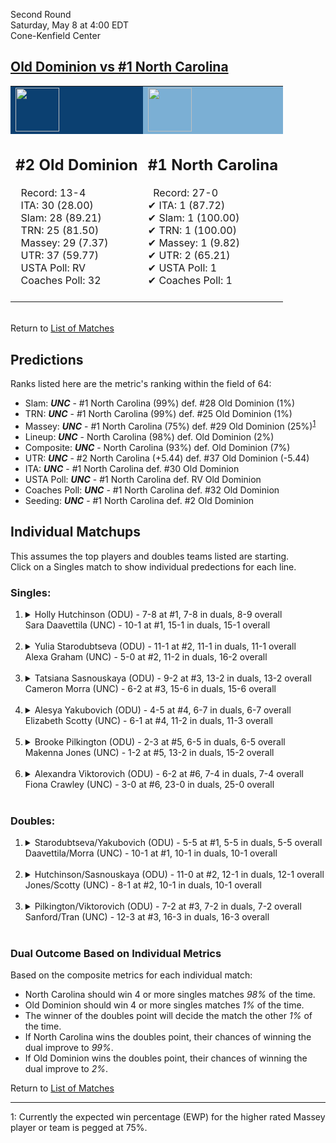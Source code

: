 Second Round  
Saturday, May 8 at 4:00 EDT  
Cone-Kenfield Center  
## [Old Dominion vs #1 North Carolina](https://www.ncaa.com/game/5833679)  

<table><tr style="background-color: #d9d9d9 !important"><td style="background-color: #0B4071 !important"><img src="https://www.ncaa.com/sites/default/files/images/logos/schools/o/old-dominion.70.png" width="70" height="70" /></td><td style="background-color: #7BAFD4 !important"><img src="https://www.ncaa.com/sites/default/files/images/logos/schools/n/north-carolina.70.png" width="70" height="70" /></td></tr><tr>
<td>  

<h2>#2 Old Dominion</h2>  
&nbsp; Record: 13-4<br>  
&nbsp; ITA: 30 (28.00)<br>  
&nbsp; Slam: 28 (89.21)<br>  
&nbsp; TRN: 25 (81.50)<br>  
&nbsp; Massey: 29 (7.37)<br>  
&nbsp; UTR: 37 (59.77)<br>  
&nbsp; USTA Poll: RV<br>  
&nbsp; Coaches Poll: 32<br>  
<br>  

</td>
<td>  

<h2>#1 North Carolina</h2>  
&nbsp; Record: 27-0<br>  
&#10004; ITA: 1 (87.72)<br>  
&#10004; Slam: 1 (100.00)<br>  
&#10004; TRN: 1 (100.00)<br>  
&#10004; Massey: 1 (9.82)<br>  
&#10004; UTR: 2 (65.21)<br>  
&#10004; USTA Poll: 1<br>  
&#10004; Coaches Poll: 1<br>  
<br>  

</td>
</tr></table>  


<br>Return to [List of Matches](../index.md)  

## Predictions  

Ranks listed here are the metric's ranking within the field of 64:  
- Slam: ***UNC*** - #1 North Carolina (99%) def. #28 Old Dominion (1%)  
- TRN: ***UNC*** - #1 North Carolina (99%) def. #25 Old Dominion (1%)  
- Massey: ***UNC*** - #1 North Carolina (75%) def. #29 Old Dominion (25%)<sup>[1](#footnote1)</sup>  
- Lineup: ***UNC*** - North Carolina (98%) def. Old Dominion (2%)  
- Composite: ***UNC*** - North Carolina (93%) def. Old Dominion (7%)  
- UTR: ***UNC*** - #2 North Carolina (+5.44) def. #37 Old Dominion (-5.44)  
- ITA: ***UNC*** - #1 North Carolina def. #30 Old Dominion  
- USTA Poll: ***UNC*** - #1 North Carolina def. RV Old Dominion  
- Coaches Poll: ***UNC*** - #1 North Carolina def. #32 Old Dominion  
- Seeding: ***UNC*** - #1 North Carolina def. #2 Old Dominion  

## Individual Matchups  
This assumes the top players and doubles teams listed are starting.  
Click on a Singles match to show individual predections for each line.  

### Singles:  

<ol>
<li><details>
<summary markdown="span">Holly Hutchinson (ODU) - 7-8 at #1, 7-8 in duals, 8-9 overall<br>Sara Daavettila (UNC) - 10-1 at #1, 15-1 in duals, 15-1 overall</summary>
<h4>Predictions</h4><ul>
<li>Slam: <b><i>UNC</i></b> - Daavettila (91%) def. Hutchinson (9%)</li>  
<li>TRN: <b><i>UNC</i></b> - Daavettila (98%) def. Hutchinson (2%)</li>  
<li>Massey: <b><i>UNC</i></b> - Daavettila (75%) def. Hutchinson (25%)<sup><a href="#footnote1">1</a></sup></li>  
<li>UTR: <b><i>UNC</i></b> - Daavettila (92%) def. Hutchinson (8%)</li>  
<li>Composite: <b><i>UNC</i></b> - Daavettila (89%) def. Hutchinson (11%)</li>  
<li>ITA: <b><i>UNC</i></b> - Daavettila (64.17) def. Hutchinson (5.40)</li>  
</ul>
</details>&nbsp;</li>
<li><details>
<summary markdown="span">Yulia Starodubtseva (ODU) - 11-1 at #2, 11-1 in duals, 11-1 overall<br>Alexa Graham (UNC) - 5-0 at #2, 11-2 in duals, 16-2 overall</summary>
<h4>Predictions</h4><ul>
<li>Slam: <b><i>UNC</i></b> - Graham (93%) def. Starodubtseva (7%)</li>  
<li>TRN: <b><i>UNC</i></b> - Graham (94%) def. Starodubtseva (6%)</li>  
<li>Massey: <b><i>UNC</i></b> - Graham (75%) def. Starodubtseva (25%)<sup><a href="#footnote1">1</a></sup></li>  
<li>UTR: <b><i>UNC</i></b> - Graham (91%) def. Starodubtseva (9%)</li>  
<li>Composite: <b><i>UNC</i></b> - Graham (88%) def. Starodubtseva (12%)</li>  
<li>ITA: <b><i>UNC</i></b> - Graham (15.03) def. Starodubtseva (11.96)</li>  
</ul>
</details>&nbsp;</li>
<li><details>
<summary markdown="span">Tatsiana Sasnouskaya (ODU) - 9-2 at #3, 13-2 in duals, 13-2 overall<br>Cameron Morra (UNC) - 6-2 at #3, 15-6 in duals, 15-6 overall</summary>
<h4>Predictions</h4><ul>
<li>Slam: <b><i>UNC</i></b> - Morra (88%) def. Sasnouskaya (12%)</li>  
<li>TRN: <b><i>UNC</i></b> - Morra (88%) def. Sasnouskaya (12%)</li>  
<li>Massey: <b><i>UNC</i></b> - Morra (75%) def. Sasnouskaya (25%)<sup><a href="#footnote1">1</a></sup></li>  
<li>UTR: <b><i>UNC</i></b> - Morra (89%) def. Sasnouskaya (11%)</li>  
<li>Composite: <b><i>UNC</i></b> - Morra (85%) def. Sasnouskaya (15%)</li>  
<li>ITA: <b><i>UNC</i></b> - Morra (20.00) def. Sasnouskaya (7.78)</li>  
</ul>
</details>&nbsp;</li>
<li><details>
<summary markdown="span">Alesya Yakubovich (ODU) - 4-5 at #4, 6-7 in duals, 6-7 overall<br>Elizabeth Scotty (UNC) - 6-1 at #4, 11-2 in duals, 11-3 overall</summary>
<h4>Predictions</h4><ul>
<li>Slam: <b><i>UNC</i></b> - Scotty (97%) def. Yakubovich (3%)</li>  
<li>TRN: <b><i>UNC</i></b> - Scotty (98%) def. Yakubovich (2%)</li>  
<li>Massey: <b><i>UNC</i></b> - Scotty (75%) def. Yakubovich (25%)<sup><a href="#footnote1">1</a></sup></li>  
<li>UTR: <b><i>UNC</i></b> - Scotty (96%) def. Yakubovich (4%)</li>  
<li>Composite: <b><i>UNC</i></b> - Scotty (91%) def. Yakubovich (9%)</li>  
<li>ITA: <b><i>UNC</i></b> - Scotty (5.93) def. Yakubovich (0.00)</li>  
</ul>
</details>&nbsp;</li>
<li><details>
<summary markdown="span">Brooke Pilkington (ODU) - 2-3 at #5, 6-5 in duals, 6-5 overall<br>Makenna Jones (UNC) - 1-2 at #5, 13-2 in duals, 15-2 overall</summary>
<h4>Predictions</h4><ul>
<li>Slam: <b><i>UNC</i></b> - Jones (98%) def. Pilkington (2%)</li>  
<li>TRN: <b><i>UNC</i></b> - Jones (99%) def. Pilkington (1%)</li>  
<li>Massey: <b><i>UNC</i></b> - Jones (75%) def. Pilkington (25%)<sup><a href="#footnote1">1</a></sup></li>  
<li>UTR: <b><i>UNC</i></b> - Jones (94%) def. Pilkington (6%)</li>  
<li>Composite: <b><i>UNC</i></b> - Jones (91%) def. Pilkington (9%)</li>  
<li>ITA: <b><i>UNC</i></b> - Jones (18.39) def. Pilkington (1.80)</li>  
</ul>
</details>&nbsp;</li>
<li><details>
<summary markdown="span">Alexandra Viktorovich (ODU) - 6-2 at #6, 7-4 in duals, 7-4 overall<br>Fiona Crawley (UNC) - 3-0 at #6, 23-0 in duals, 25-0 overall</summary>
<h4>Predictions</h4><ul>
<li>Slam: <b><i>UNC</i></b> - Crawley (99%) def. Viktorovich (1%)</li>  
<li>TRN: <b><i>UNC</i></b> - Crawley (99%) def. Viktorovich (1%)</li>  
<li>Massey: <b><i>UNC</i></b> - Crawley (75%) def. Viktorovich (25%)<sup><a href="#footnote1">1</a></sup></li>  
<li>UTR: <b><i>UNC</i></b> - Crawley (93%) def. Viktorovich (7%)</li>  
<li>Composite: <b><i>UNC</i></b> - Crawley (91%) def. Viktorovich (9%)</li>  
<li>ITA: <b><i>UNC</i></b> - Crawley (16.89) def. Viktorovich (2.38)</li>  
</ul>
</details>&nbsp;</li>
</ol>

### Doubles:  

<ol>
<li><details>
<summary markdown="span">Starodubtseva/Yakubovich (ODU) - 5-5 at #1, 5-5 in duals, 5-5 overall<br>Daavettila/Morra (UNC) - 10-1 at #1, 10-1 in duals, 10-1 overall</summary>
<br>Sorry, we don't have any metrics for this match
</details>&nbsp;</li>
<li><details>
<summary markdown="span">Hutchinson/Sasnouskaya (ODU) - 11-0 at #2, 12-1 in duals, 12-1 overall<br>Jones/Scotty (UNC) - 8-1 at #2, 10-1 in duals, 10-1 overall</summary>
<br>Sorry, we don't have any metrics for this match
</details>&nbsp;</li>
<li><details>
<summary markdown="span">Pilkington/Viktorovich (ODU) - 7-2 at #3, 7-2 in duals, 7-2 overall<br>Sanford/Tran (UNC) - 12-3 at #3, 16-3 in duals, 16-3 overall</summary>
<br>Sorry, we don't have any metrics for this match
</details>&nbsp;</li>
</ol>

### Dual Outcome Based on Individual Metrics  
  
Based on the composite metrics for each individual match:  
- North Carolina should win 4 or more singles matches _98%_ of the time.  
- Old Dominion should win 4 or more singles matches _1%_ of the time.  
- The winner of the doubles point will decide the match the other _1%_ of the time.  
- If North Carolina wins the doubles point, their chances of winning the dual improve to _99%_.  
- If Old Dominion wins the doubles point, their chances of winning the dual improve to _2%_.  
  
Return to [List of Matches](../index.md)  
  
------
<a name="footnote1">1</a>: Currently the expected win percentage (EWP) for the higher rated Massey player or team is pegged at 75%.
